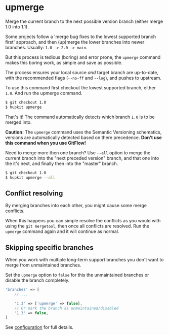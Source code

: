 upmerge
=======

Merge the current branch to the next possible version branch (either merge 1.0 into 1.1).

Some projects follow a 'merge bug fixes to the lowest supported branch first' approach,
and then (up)merge the lower branches into newer branches. Usually: `1.0 -> 2.0 -> main`.

But this process is tedious (boring) and error prone, the `upmerge` command makes
this boring work, as simple and save as possible.

The process ensures your local source *and* target branch are up-to-date, with
the recommended flags (`--no-ff` and `--log`), and pushes to upstream.

To use this command first checkout the lowest supported branch, either `1.0`.
And run the upmerge command.

```bash
$ git checkout 1.0
$ hupkit upmerge
```

That's it! The command automatically detects which branch `1.0` is to be merged into.

**Caution:** The `upmerge` command uses the Semantic Versioning schematics, versions
are automatically detected based on there precedence. **Don't use this command when
you use GitFlow!**

Need to merge more then one branch? Use `--all` option to merge the current branch
into the "next preceded version" branch, and that one into the it's next, and finally
then into the "master" branch.

```bash
$ git checkout 1.0
$ hupkit upmerge --all
```

## Conflict resolving

By merging branches into each other, you might cause some merge conflicts.

When this happens you can simple resolve the conflicts as you would with using
the `git mergetool`, then once all conflicts are resolved. Run the `upmerge`
command again and it will continue as normal.

## Skipping specific branches

When you work with multiple long-term support branches you don't want
to merge from unmaintained branches.

Set the `upmerge` option to `false` for this the unmaintained branches
or disable the branch completely.

```php
'branches' => [
    // ...

    '1.3' => ['upmerge' => false],
    // Or mark the branch as unmaintained/disabled
    '1.3' => false,
]
```

See [configuration](../config.md) for full details.
